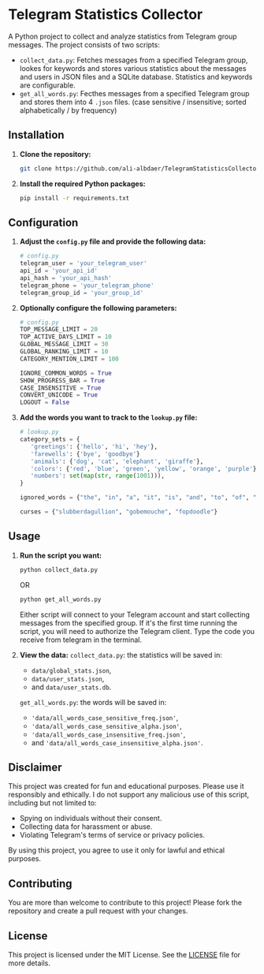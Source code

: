 
# Telegram Statistics Collector

A Python project to collect and analyze statistics from Telegram group messages. The project consists of two scripts:
- `collect_data.py`: Fetches messages from a specified Telegram group, lookes for keywords and stores various statistics about the messages and users in JSON files and a SQLite database. Statistics and keywords are configurable.
- `get_all_words.py`: Fecthes messages from a specified Telegram group and stores them into 4 `.json` files. (case sensitive / insensitive; sorted alphabetically / by frequency)

## Installation

1. **Clone the repository:**

   ```sh
   git clone https://github.com/ali-albdaer/TelegramStatisticsCollector.git
   ```

2. **Install the required Python packages:**

   ```sh
   pip install -r requirements.txt
   ```

## Configuration

1. **Adjust the `config.py` file and provide the following data:**

   ```python
   # config.py
   telegram_user = 'your_telegram_user'
   api_id = 'your_api_id'
   api_hash = 'your_api_hash'
   telegram_phone = 'your_telegram_phone'
   telegram_group_id = 'your_group_id'
   ```

2. **Optionally configure the following parameters:**
   ```python
   # config.py
   TOP_MESSAGE_LIMIT = 20
   TOP_ACTIVE_DAYS_LIMIT = 10
   GLOBAL_MESSAGE_LIMIT = 30
   GLOBAL_RANKING_LIMIT = 10
   CATEGORY_MENTION_LIMIT = 100

   IGNORE_COMMON_WORDS = True
   SHOW_PROGRESS_BAR = True
   CASE_INSENSITIVE = True
   CONVERT_UNICODE = True
   LOGOUT = False
   ```

3. **Add the words you want to track to the `lookup.py` file:**

   ```python
   # lookup.py
   category_sets = {
      'greetings': {'hello', 'hi', 'hey'},
      'farewells': {'bye', 'goodbye'}
      'animals': {'dog', 'cat', 'elephant', 'giraffe'},
      'colors': {'red', 'blue', 'green', 'yellow', 'orange', 'purple'},
      'numbers': set(map(str, range(1001))), 
   }

   ignored_words = {"the", "in", "a", "it", "is", "and", "to", "of", "i", "you"}

   curses = {"slubberdagullion", "gobemouche", "fopdoodle"}
   ```

## Usage

1. **Run the script you want:**

   ```sh
   python collect_data.py
   ```

   OR

   ```sh
   python get_all_words.py
   ```

   Either script will connect to your Telegram account and start collecting messages from the specified group. If it's the first time running the script, you will need to authorize the Telegram client. Type the code you receive from telegram in the terminal.

2. **View the data:**
   `collect_data.py`: the statistics will be saved in:
      - `data/global_stats.json`,
      - `data/user_stats.json`,
      - and `data/user_stats.db`.

   `get_all_words.py`: the words will be saved in:
      - `'data/all_words_case_sensitive_freq.json'`, 
      - `'data/all_words_case_sensitive_alpha.json'`,
      - `'data/all_words_case_insensitive_freq.json'`,
      - and `'data/all_words_case_insensitive_alpha.json'`.

## Disclaimer
This project was created for fun and educational purposes. Please use it responsibly and ethically. I do not support any malicious use of this script, including but not limited to:

- Spying on individuals without their consent.
- Collecting data for harassment or abuse.
- Violating Telegram's terms of service or privacy policies.

By using this project, you agree to use it only for lawful and ethical purposes.

## Contributing

You are more than welcome to contribute to this project! Please fork the repository and create a pull request with your changes.

## License

This project is licensed under the MIT License. See the [LICENSE](LICENSE) file for more details.
